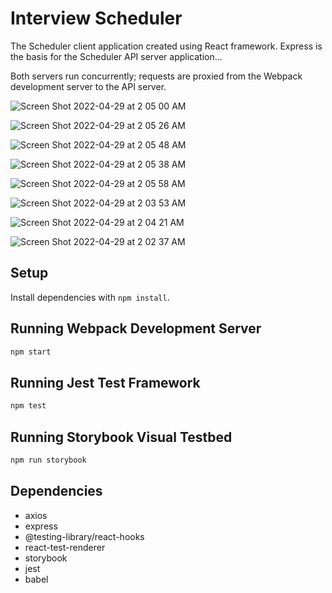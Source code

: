 # Interview Scheduler

The Scheduler client application created using React framework. Express is the basis for the Scheduler API server application...

Both servers run concurrently; requests are proxied from the Webpack development server to the API server.


![Screen Shot 2022-04-29 at 2 05 00 AM](https://user-images.githubusercontent.com/96452610/165893003-7abb0f8f-5222-4e05-bff9-f9fcc797064a.png)

![Screen Shot 2022-04-29 at 2 05 26 AM](https://user-images.githubusercontent.com/96452610/165893018-15a5ab69-c7df-4cf0-8439-9d6b37b50fe3.png)

![Screen Shot 2022-04-29 at 2 05 48 AM](https://user-images.githubusercontent.com/96452610/165893039-c8139fdc-1bf9-4735-b8ef-f3a238a901fb.png)

![Screen Shot 2022-04-29 at 2 05 38 AM](https://user-images.githubusercontent.com/96452610/165893027-c3a75750-b07d-4232-906b-967e8a764fe4.png)

![Screen Shot 2022-04-29 at 2 05 58 AM](https://user-images.githubusercontent.com/96452610/165893052-d25bc968-c892-4b27-a8c1-6387bf306b02.png)

![Screen Shot 2022-04-29 at 2 03 53 AM](https://user-images.githubusercontent.com/96452610/165893068-b15d74a2-69db-4a65-a872-87da8991b333.png)

![Screen Shot 2022-04-29 at 2 04 21 AM](https://user-images.githubusercontent.com/96452610/165893646-36daf9d6-12b9-4e17-9daa-0a29be172aed.png)

![Screen Shot 2022-04-29 at 2 02 37 AM](https://user-images.githubusercontent.com/96452610/165893743-e5a43eda-cbf0-43f5-910a-0b864701a47b.png)


## Setup

Install dependencies with `npm install`.

## Running Webpack Development Server

```sh
npm start
```

## Running Jest Test Framework

```sh
npm test
```

## Running Storybook Visual Testbed

```sh
npm run storybook
```
## Dependencies
- axios
- express
- @testing-library/react-hooks
- react-test-renderer
- storybook
- jest
- babel
